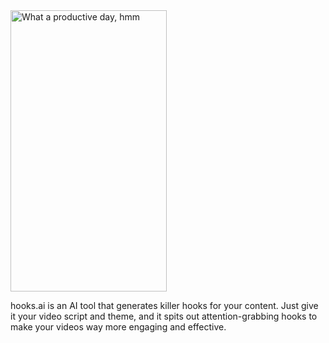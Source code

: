 

  <img width="250" height="450" alt="What a productive day, hmm" src="https://github.com/user-attachments/assets/f034e93a-15b1-477e-abfc-fe41d02b56c4" />



hooks.ai is an AI tool that generates killer hooks for your content. Just give it your video script and theme, and it spits out attention-grabbing hooks to make your videos way more engaging and effective.


